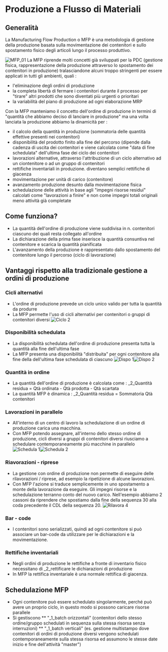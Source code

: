 # Produzione a Flusso di Materiali

## Generalità
La Manufacturing Flow Production o MFP è una metodologia di gestione della produzione basata sulla movimentazione dei contenitori e sullo spostamento fisico degli articoli lungo il processo produttivo.

![MFP_01](http://localhost:3000/immagini/MBDOC_VIS-P5_003/MFP_01.png)
La MFP riprende molti concetti già sviluppati per la PDC (gestione fisica, rappresentazione della produzione attraverso lo spostamento dei contenitori in produzione) tralasciandone alcuni troppo stringenti per essere applicati in tutti gli ambienti, quali : 
 * l'eliminazione degli ordini di produzione
 * la completa libertà di fermare i contenitori durante il processo per "tirare" altri prodotti che sono diventati più urgenti o prioritari
 * la variabilità del piano di produzione ad ogni elaborazione MRP

Con la MFP manteniamo il concetto dell'ordine di produzione in termini di "quantità che abbiamo deciso di lanciare in produzione" ma una volta lanciata la produzione abbiamo la dinamicità per : 
 * il calcolo della quantità in produzione (sommatoria delle quantità effettive presenti nei contenitori)
 * disponibilità del prodotto finito alla fine del percorso (dipende dalla cadenza di uscita dei contenitori e viene calcolata come "data di fine schedulata" dell'ultima fase dei ciclo dei contenitori
 * lavorazioni alternative, attraverso l'attribuzione di un ciclo alternativo ad un ciontenitore o ad un gruppo di contenitori
 * rettifiche inventariali in produzione. diventano semplici rettifiche di giacenza
 * movimentazione per unità di carico (contenitore)
 * avanzamento produzione desunto dalla movimentazione fisica
 * schedulazione delle attività in base agli "impegni risorse residui" calcolati come "lavorazioni a  finire" e non come impegni totali originali meno attività già completate

## Come funziona?
 - La quantità dell'ordine di produzione viene suddivisa in n. contenitori  ciascuno dei quali resta collegato all'ordine
 - La dichiarazione della prima fase inserisce la quantità consuntiva nel contenitore e scarica la quantità pianificata
 - L'avanzamento della produzione è rappresentato dallo spostamento del contenitore lungo il percorso (ciclo di lavorazione)


## Vantaggi rispetto alla tradizionale gestione a ordini di produzione
### Cicli alternativi
 * L'ordine di produzione prevede un ciclo unico valido per tutta la quantità da produrre
 * La MFP permette l'uso di cicli alternativi per contenitori o gruppi di contenitori diversi
![Ciclo 2](http://localhost:3000/immagini/MBDOC_VIS-P5_003/Ciclo%202.png)
### Disponibilità schedulata
 * La disponibilità schedulata dell'ordine di produzione presenta tutta la quantità alla fine dell'ultima fase
 * La MFP presenta una disponibilità "distribuita" per ogni contenitore alla fine della dell'ultima fase schedulata di ciascuno
![Dispo 1](http://localhost:3000/immagini/MBDOC_VIS-P5_003/Dispo%201.png)![Dispo 2](http://localhost:3000/immagini/MBDOC_VIS-P5_003/Dispo%202.png)
### Quantità in ordine
 * La quantità dell'ordine di produzione è calcolata come :  _2_Quantità residua = Qtà ordinata - Qtà prodotta - Qtà scartata
 * La quantità MFP è dinamica :  _2_Quantità residua = Sommatoria Qtà contenitori

### Lavorazioni in parallelo
 * All'interno di un centro di lavoro la schedulazione di un ordine di produzione carica una macchina.
 * Con MFP potendo assegnare, all'interno dello stesso ordine di produzione, cicli diversi a gruppi di contenitori diversi  riusciamo a schedulare contemporaneamente più macchine in parallelo
![Schedula 1](http://localhost:3000/immagini/MBDOC_VIS-P5_003/Schedula%201.png)![Schedula 2](http://localhost:3000/immagini/MBDOC_VIS-P5_003/Schedula%202.png)
### Riavorazioni - riprese
 * La gestione con ordine di produzione non permette di eseguire delle rilavorazioni / riprese, ad esempio la ripetizione di alcune lavorazioni.
 * Con MFP l'azione si traduce semplicemente in uno spostamento a monte della lavorazione da eseguire. Gli impegni risorse e la schedulazione terranno conto del nuovo carico. Nell'esempio abbiamo 2 cassoni da riprendere che spostiamo dalla fine della sequenza 30 alla coda precedente il CDL della sequenza 20.
![Rilavora 4](http://localhost:3000/immagini/MBDOC_VIS-P5_003/Rilavora%204.png)
### Bar - code
 * I contenitori sono serializzati, quindi ad ogni contenitore si può associare un bar-code da utilizzare per le dichiarazioni e la movimentazione.

### Rettifiche inventariali
 * Negli ordini di produzione le rettifiche a fronte di inventario fisico necessitano di _2_rettificare le dichiarazioni di produzione
 * In MFP la rettifica inventariale è una normale rettifica di giacenza.

## Schedulazione MFP
 * Ogni contenitore può essere schedulato singolarmente, perché può avere un proprio ciclo, in questo modo si possono caricare risorse parallele
 * Si gestiscono
 ** "_1_batch orizzontali" (contenitori dello stesso ordine/gruppo schedulati in sequenza sulla stessa risorsa senza interruzioni)
 ** "_1_batch verticali" (es. gestione multistampo dove contenitori di ordini di produzione diversi vengono schedulati contemporaneamente sulla stessa risorsa ed assumono le stesse date inizio e fine dell'attività "master")
